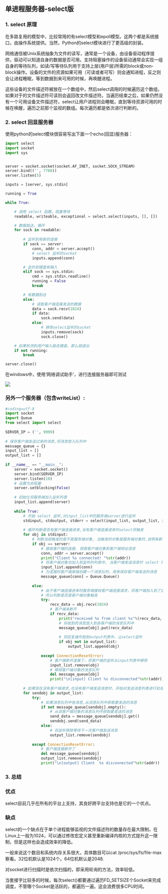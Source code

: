 ## 单进程服务器-select版


### 1. select 原理

在多路复用的模型中，比较常用的有select模型和epoll模型。这两个都是系统接口，由操作系统提供。当然，Python的select模块进行了更高级的封装。

网络通信被Unix系统抽象为文件的读写，通常是一个设备，由设备驱动程序提供，驱动可以知道自身的数据是否可用。支持阻塞操作的设备驱动通常会实现一组自身的等待队列，如读/写等待队列用于支持上层(用户层)所需的block或non-block操作。设备的文件的资源如果可用（可读或者可写）则会通知进程，反之则会让进程睡眠，等到数据到来可用的时候，再唤醒进程。

这些设备的文件描述符被放在一个数组中，然后select调用的时候遍历这个数组，如果对于的文件描述符可读则会返回改文件描述符。当遍历结束之后，如果仍然没有一个可用设备文件描述符，select让用户进程则会睡眠，直到等待资源可用的时候在唤醒，遍历之前那个监视的数组。每次遍历都是依次进行判断的。

### 2. select 回显服务器

使用python的select模块很容易写出下面一个echo(回显)服务器：

```python
import select
import socket
import sys


server = socket.socket(socket.AF_INET, socket.SOCK_STREAM)
server.bind(('', 7788))
server.listen(5)

inputs = [server, sys.stdin]

running = True

while True:

	# 调用 select 函数，阻塞等待
	readable, writeable, exceptional = select.select(inputs, [], [])

	# 数据抵达，循环
	for sock in readable:
		
		# 监听到有新的连接
		if sock == server:
			conn, addr = server.accept()
			# select 监听的socket
			inputs.append(conn)

		# 监听到键盘有输入
		elif sock == sys.stdin:
			cmd = sys.stdin.readline()
			running = False
			break

		# 有数据到达
		else:
			# 读取客户端连接发送的数据
			data = sock.recv(1024)
			if data:
				sock.send(data)
			else:
				# 移除select监听的socket
				inputs.remove(sock)
				sock.close()

	# 如果检测到用户输入敲击键盘，那么就退出
	if not running:
		break

server.close()

```

在windows中，使用‘网络调试助手’，进行连接服务器即可测试

![](/Images/11day/Snip20160906_105.png)

### 另外一个服务器（包含writeList）:
```python
#coding=utf-8
import socket  
import Queue
from select import select  
  
SERVER_IP = ('', 9999)  
  
# 保存客户端发送过来的消息,将消息放入队列中  
message_queue = {}  
input_list = []  
output_list = []  
  
if __name__ == "__main__":  
    server = socket.socket()  
    server.bind(SERVER_IP)  
    server.listen(10)  
    # 设置为非阻塞  
    server.setblocking(False)  
  
    # 初始化将服务端加入监听列表  
    input_list.append(server)  
  
    while True:  
        # 开始 select 监听,对input_list中的服务端server进行监听  
        stdinput, stdoutput, stderr = select(input_list, output_list, input_list)  
  
        # 循环判断是否有客户端连接进来,当有客户端连接进来时select将触发  
        for obj in stdinput:  
            # 判断当前触发的是不是服务端对象, 当触发的对象是服务端对象时,说明有新客户端连接进来了  
            if obj == server:  
                # 接收客户端的连接, 获取客户端对象和客户端地址信息  
                conn, addr = server.accept()  
                print("Client %s connected! "%str(addr))  
                # 将客户端对象也加入到监听的列表中, 当客户端发送消息时 select 将触发  
                input_list.append(conn)  
                # 为连接的客户端单独创建一个消息队列，用来保存客户端发送的消息  
                message_queue[conn] = Queue.Queue()  
  
            else:  
                # 由于客户端连接进来时服务端接收客户端连接请求，将客户端加入到了监听列表中(input_list)，客户端发送消息将触发  
                # 所以判断是否是客户端对象触发  
                try:  
                    recv_data = obj.recv(1024)  
                    # 客户端未断开  
                    if recv_data:  
                        print("received %s from client %s"%(recv_data, str(addr)))  
                        # 将收到的消息放入到各客户端的消息队列中  
                        message_queue[obj].put(recv_data)  
  
                        # 将回复操作放到output列表中，让select监听  
                        if obj not in output_list:  
                            output_list.append(obj)  
  
                except ConnectionResetError:  
                    # 客户端断开连接了，将客户端的监听从input列表中移除  
                    input_list.remove(obj)  
                    # 移除客户端对象的消息队列  
                    del message_queue[obj]  
                    print("\n[input] Client %s disconnected"%str(addr))  
  
        # 如果现在没有客户端请求,也没有客户端发送消息时，开始对发送消息列表进行处理，是否需要发送消息  
        for sendobj in output_list:  
            try:  
                # 如果消息队列中有消息,从消息队列中获取要发送的消息  
                if not message_queue[sendobj].empty():  
                    # 从该客户端对象的消息队列中获取要发送的消息  
                    send_data = message_queue[sendobj].get()  
                    sendobj.send(send_data)  
                else:  
                    # 将监听移除等待下一次客户端发送消息  
                    output_list.remove(sendobj)  
  
            except ConnectionResetError:  
                # 客户端连接断开了  
                del message_queue[sendobj]  
                output_list.remove(sendobj)  
                print("\n[output] Client  %s disconnected"%str(addr))
```


### 3. 总结

### 优点
select目前几乎在所有的平台上支持，其良好跨平台支持也是它的一个优点。


### 缺点

select的一个缺点在于单个进程能够监视的文件描述符的数量存在最大限制，在Linux上一般为1024，可以通过修改宏定义甚至重新编译内核的方式提升这一限制，但是这样也会造成效率的降低。

一般来说这个数目和系统内存关系很大，具体数目可以cat /proc/sys/fs/file-max察看。32位机默认是1024个。64位机默认是2048.

对socket进行扫描时是依次扫描的，即采用轮询的方法，效率较低。

当套接字比较多的时候，每次select()都要通过遍历FD_SETSIZE个Socket来完成调度，不管哪个Socket是活跃的，都遍历一遍。这会浪费很多CPU时间。